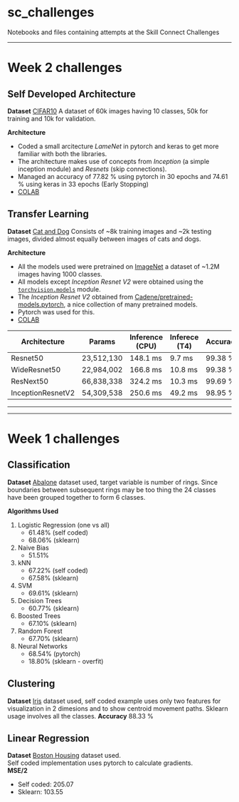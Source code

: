 # sc_challenges
Notebooks and files containing attempts at the Skill Connect Challenges

___

# Week 2 challenges 
## Self Developed Architecture
**Dataset**
[CIFAR10](https://www.tensorflow.org/api_docs/python/tf/keras/datasets/cifar10/load_data)
A dataset of 60k images having 10 classes, 50k for training and 10k for validation.

**Architecture**
- Coded a small arcitecture *LameNet* in pytorch and keras to get more familiar with both the libraries.
- The architecture makes use of concepts from *Inception* (a simple inception module) and *Resnets* (skip connections).
- Managed an accuracy of 77.82 % using pytorch in 30 epochs and 74.61 % using keras in 33 epochs (Early Stopping)
- [COLAB](https://colab.research.google.com/drive/15oDlv8jTjr8f11UuenMCF9ZoDZxlP2JW)

## Transfer Learning
**Dataset**
[Cat and Dog](https://www.kaggle.com/tongpython/cat-and-dog/kernels)
Consists of ~8k training images and ~2k testing images, divided almost equally between images of cats and dogs.

**Architecture**
- All the models used were pretrained on [ImageNet](http://www.image-net.org/) a dataset of ~1.2M images having 1000 classes.
- All models except *Inception Resnet V2* were obtained using the [`torchvision.models`](https://pytorch.org/docs/stable/torchvision/models.html) module.
- The *Inception Resnet V2* obtained from [Cadene/pretrained-models.pytorch](https://github.com/Cadene/pretrained-models.pytorch), a nice collection of many pretrained models.
- Pytorch was used for this.
- [COLAB](https://colab.research.google.com/drive/1gMV8g7w3D86ELjb2s0Wfggkl2NwmUH2x)

|Architecture | Params | Inference (CPU) | Inferece (T4) | Accuracy | Loss |
|-----|--------|-----------------|---------------|------|------|
|Resnet50 |23,512,130| 148.1 ms|9.7 ms| 99.38 %|0.32156|
|WideResnet50|22,984,002| 166.8 ms |10.8 ms| 99.38 %|0.32640|
|ResNext50|66,838,338| 324.2 ms|10.3 ms| 99.69 %|0.31897|
|InceptionResnetV2|54,309,538|250.6 ms | 49.2 ms| 98.95 %|0.32489|


---
---

# Week 1 challenges 
## Classification
  **Dataset**
  [Abalone](http://archive.ics.uci.edu/ml/datasets/Abalone) dataset used, target variable is number of rings. Since boundaries between subsequent rings may be too thing the 24 classes have been grouped together to form 6 classes.  

  **Algorithms Used**
  1. Logistic Regression (one vs all)
      - 61.48% (self coded)
      - 68.06% (sklearn)
  2. Naive Bias
      - 51.51%
  3. kNN 
      - 67.22% (self coded)
      - 67.58% (sklearn)
  4. SVM 
      - 69.61% (sklearn)
  5. Decision Trees
      - 60.77% (sklearn)
  6. Boosted Trees
      - 67.10% (sklearn)
  7. Random Forest
      - 67.70% (sklearn)
  8. Neural Networks
      - 68.54% (pytorch)
      - 18.80% (sklearn - overfit)



## Clustering
  **Dataset**
  [Iris](https://scikit-learn.org/stable/modules/generated/sklearn.datasets.load_iris.html) dataset used, self coded example uses only two features for visualization in 2 dimesions and to show centroid movement paths. Sklearn usage involves all the classes.
  **Accuracy**
  88.33 %

## Linear Regression
  **Dataset**
  [Boston Housing](https://scikit-learn.org/stable/modules/generated/sklearn.datasets.load_boston.html) dataset used.  
  Self coded implementation uses pytorch to calculate gradients.  
  **MSE/2**
  - Self coded: 205.07
  - Sklearn: 103.55
